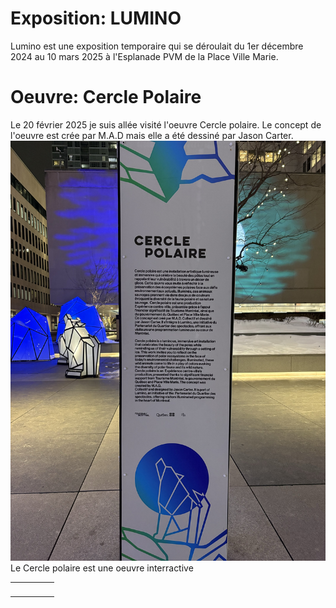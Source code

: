 # Exposition: LUMINO

Lumino est une exposition temporaire qui se déroulait du 1er décembre 2024 au 10 mars 2025 à l'Esplanade PVM de la Place Ville Marie.

# Oeuvre: Cercle Polaire

Le 20 février 2025 je suis allée visité l'oeuvre Cercle polaire. Le concept de l'oeuvre est crée par M.A.D mais elle a été dessiné par Jason Carter.
![photo](media/cartel_oeuvre.jpg)
<br>
Le Cercle polaire est une oeuvre interractive
<table align="center">
<tr>
<td><img src=""></td>
<td><img src=""></td>
<td><img src=""></td>
<td><img src=""></td>
<td><img src=""></td>
</tr>
</table>
